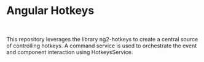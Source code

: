 <h1>Angular Hotkeys</h1>

<br>

<p>
This repository leverages the library ng2-hotkeys to create a central source of controlling hotkeys.
A command service is used to orchestrate the event and component interaction using HotkeysService.
</p>
